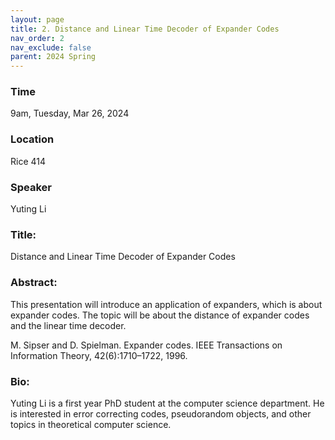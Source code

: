 ```yaml
---
layout: page
title: 2. Distance and Linear Time Decoder of Expander Codes
nav_order: 2
nav_exclude: false
parent: 2024 Spring
---
```


### Time
9am, Tuesday, Mar 26, 2024

### Location
Rice 414

### Speaker
Yuting Li

### Title:
Distance and Linear Time Decoder of Expander Codes

### Abstract:
This presentation will introduce an application of expanders, which is about expander codes. The topic will be about the distance of expander codes and the linear time decoder.

M. Sipser and D. Spielman. Expander codes. IEEE Transactions on Information Theory, 42(6):1710–1722, 1996.

### Bio:
Yuting Li is a first year PhD student at the computer science department. He is interested in error correcting codes, pseudorandom objects, and other topics in theoretical computer science.
